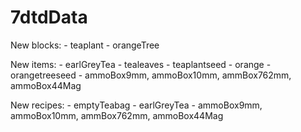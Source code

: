 7dtdData
========

New blocks: - teaplant - orangeTree

New items: - earlGreyTea - tealeaves - teaplantseed - orange - orangetreeseed - ammoBox9mm, ammoBox10mm, ammBox762mm, ammoBox44Mag

New recipes: - emptyTeabag - earlGreyTea - ammoBox9mm, ammoBox10mm, ammBox762mm, ammoBox44Mag
